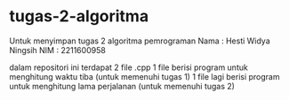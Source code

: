# tugas-2-algoritma
Untuk menyimpan tugas 2 algoritma pemrograman
Nama  : Hesti Widya Ningsih
NIM   : 2211600958

dalam repositori ini terdapat 2 file .cpp
1 file berisi program untuk menghitung waktu tiba (untuk memenuhi tugas 1)
1 file lagi berisi program untuk menghitung lama perjalanan (untuk memenuhi tugas 2)
